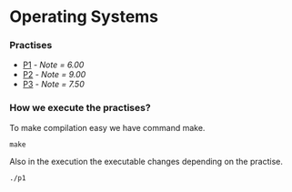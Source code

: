 # Operating Systems 

### Practises 

- [P1](https://github.com/bvarelai/SO/tree/main/P1) -  _Note = 6.00_ 
- [P2](https://github.com/bvarelai/SO/tree/main/P2) -  _Note = 9.00_
- [P3](https://github.com/bvarelai/SO/tree/main/P3) -  _Note = 7.50_

### How we execute the practises?

To make compilation easy we have command make.

```
make
```
Also in the execution the executable changes depending on the practise.

```
./p1
```



